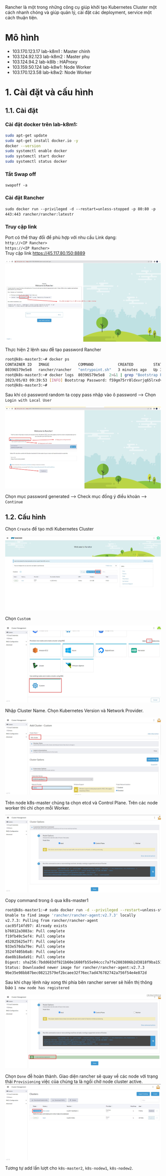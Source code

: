 
Rancher là một trong những công cụ giúp khởi tạo Kubernetes Cluster một cách nhanh chóng và giúp quản lý, cài đặt các deployment, service một cách thuận tiện.  
# Mô hình
- 103.170.123.17 lab-k8m1 : Master chính
- 103.124.92.123 lab-k8m2 : Master phụ
- 103.124.94.2 lab-k8lb : HAProxy
- 103.159.50.124 lab-k8w1: Node Worker
- 103.170.123.58 lab-k8w2: Node Worker
# 1. Cài đặt và cấu hình
## 1.1. Cài đặt 
### Cài đặt docker trên lab-k8m1:  
```sh
sudo apt-get update
sudo apt-get install docker.io -y
docker --version
sudo systemctl enable docker
sudo systemctl start docker
sudo systemctl status docker
```
### Tắt Swap off
`swapoff -a`
### Cài đặt Rancher
`sudo docker run --privileged -d --restart=unless-stopped -p 80:80 -p 443:443 rancher/rancher:latestr` 
### Truy cập link
Port có thể thay đổi để phù hợp với nhu cầu
Link dạng:  
`http://<IP Rancher>`  
`https://<IP Rancher>`  
Truy cập link https://45.117.80.150:8889   

<img src="/images/rancher1.jpg">  

Thực hiện 2 lệnh sau đễ tạo password Rancher  
```sh
root@k8s-master3:~# docker ps
CONTAINER ID   IMAGE             COMMAND           CREATED         STATUS         PORTS                                         NAMES
80396579e5e8   rancher/rancher   "entrypoint.sh"   3 minutes ago   Up 3 minutes   0.0.0.0:8888->80/tcp, 0.0.0.0:8889->443/tcp   modest_bassi
root@k8s-master3:~# docker logs  80396579e5e8  2>&1 | grep "Bootstrap Password:"
2023/05/03 09:39:53 [INFO] Bootstrap Password: f59gm75rr8ldxvrjq65lrxdvmshmwvlfwcr2hxbtsnbfds6nt2dbhmb
root@k8s-master3:~#
```  
Sau khi có password random ta copy pass nhập vào ô password --> Chọn `Login with Local User`  

<img src="/images/rancher2.jpg"> 

Chọn mục password generated --> Check mục đồng ý điều khoản --> `Continue`  

## 1.2. Cấu hình
Chọn `Create` để tạo mới Kubernetes Cluster 

<img src="/images/rancher3.jpg">

Chọn `Custom`  

<img src="/images/rancher4.jpg">  

Nhập Cluster Name. Chọn Kubernetes Version và Network Provider.  

<img src="/images/rancher5.jpg">  

Trên node k8s-master chúng ta chọn etcd và Control Plane. Trên các node worker thì chỉ chọn mỗi Worker.  

<img src="/images/rancher6.jpg">  

Copy command trong ô qua k8s-master1  
```sh
root@k8s-master1:~# sudo docker run -d --privileged --restart=unless-stopped --net=host -v /etc/kubernetes:/etc/kubernetes -v /var/run:/var/run  rancher/rancher-agent:v2.7.3 --server https://45.117.80.150:8889 --token 852bftwkvb79txtk697s8dq476kmncvtj67fcgsb647kdcjwgv6v8t --ca-checksum 271c6334ec23d96e50708d07c8408abff57116be0d19aaae09ca90823f043f93 --etcd --controlplane
Unable to find image 'rancher/rancher-agent:v2.7.3' locally
v2.7.3: Pulling from rancher/rancher-agent
cac05f14fd97: Already exists
b76012a3083a: Pull complete
f19fb49c5ef4: Pull complete
452025625e7f: Pull complete
933e576da79e: Pull complete
3524f405b0a8: Pull complete
dae8b18ada91: Pull complete
Digest: sha256:7bdd683df921b60e1608fb55e94ccc7a7fe2803806b2d3818f9ba1515f0bc3db
Status: Downloaded newer image for rancher/rancher-agent:v2.7.3
9be35e98bb87bec08212579ef2bcaee32f76ec7ad476782742a756f54e4e872d
```
Sau khi chạy lệnh này xong thì phía bên rancher server sẽ hiển thị thông báo `1 new node has registered`  

<img src="/images/rancher7.jpg">  

Chọn `Done` đễ hoàn thành. Giao diện rancher sẽ quay về các node với trạng thái `Provisioning` việc của chúng ta là ngồi chờ node cluster active.
<img src="/images/rancher8.jpg">  

Tương tự add lần lượt cho `k8s-master2`, `k8s-nodew1`, `k8s-nodew2`.

